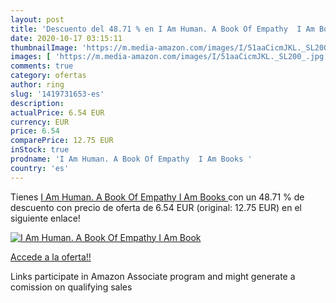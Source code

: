 ```yaml
---
layout: post
title: 'Descuento del 48.71 % en I Am Human. A Book Of Empathy  I Am Book'
date: 2020-10-17 03:15:11
thumbnailImage: 'https://m.media-amazon.com/images/I/51aaCicmJKL._SL200_.jpg'
images: [ 'https://m.media-amazon.com/images/I/51aaCicmJKL._SL200_.jpg' ]
comments: true
category: ofertas
author: ring
slug: '1419731653-es'
description:
actualPrice: 6.54 EUR
currency: EUR
price: 6.54
comparePrice: 12.75 EUR
inStock: true
prodname: 'I Am Human. A Book Of Empathy  I Am Books '
country: 'es'
---
```


Tienes [I Am Human. A Book Of Empathy  I Am Books ](https://www.amazon.es/dp/1419731653/?tag=tolees-21) con un 48.71 % de descuento con precio de oferta de 6.54 EUR (original: 12.75 EUR) en el siguiente enlace!

[![I Am Human. A Book Of Empathy  I Am Book](https://m.media-amazon.com/images/I/51aaCicmJKL._SL200_.jpg)](https://www.amazon.es/dp/1419731653/?tag=tolees-21)

[Accede a la oferta!!](https://www.amazon.es/dp/1419731653/?tag=tolees-21)

Links participate in Amazon Associate program and might generate a comission on qualifying sales


